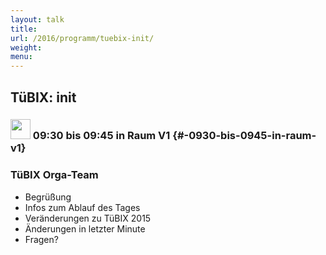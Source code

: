 ```yaml
---
layout: talk
title:
url: /2016/programm/tuebix-init/
weight: 
menu:
---
```

## TüBIX: init

### <img height = "32" src="../../../images/talk2.svg"> 09:30 bis 09:45 in Raum V1 {#-0930-bis-0945-in-raum-v1}

### TüBIX Orga-Team

* Begrüßung
* Infos zum Ablauf des Tages
* Veränderungen zu TüBIX 2015
* Änderungen in letzter Minute
* Fragen?

